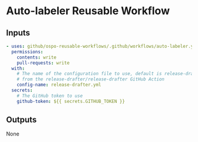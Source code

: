 # Auto-labeler Reusable Workflow

## Inputs

```yaml
- uses: github/ospo-reusable-workflows/.github/workflows/auto-labeler.yml@main
  permissions:
    contents: write
    pull-requests: write
  with:
    # The name of the configuration file to use, default is release-drafter.yml
    # from the release-drafter/release-drafter GitHub Action
    config-name: release-drafter.yml
  secrets:
    # The GitHub token to use
    github-token: ${{ secrets.GITHUB_TOKEN }}
```

## Outputs

None
